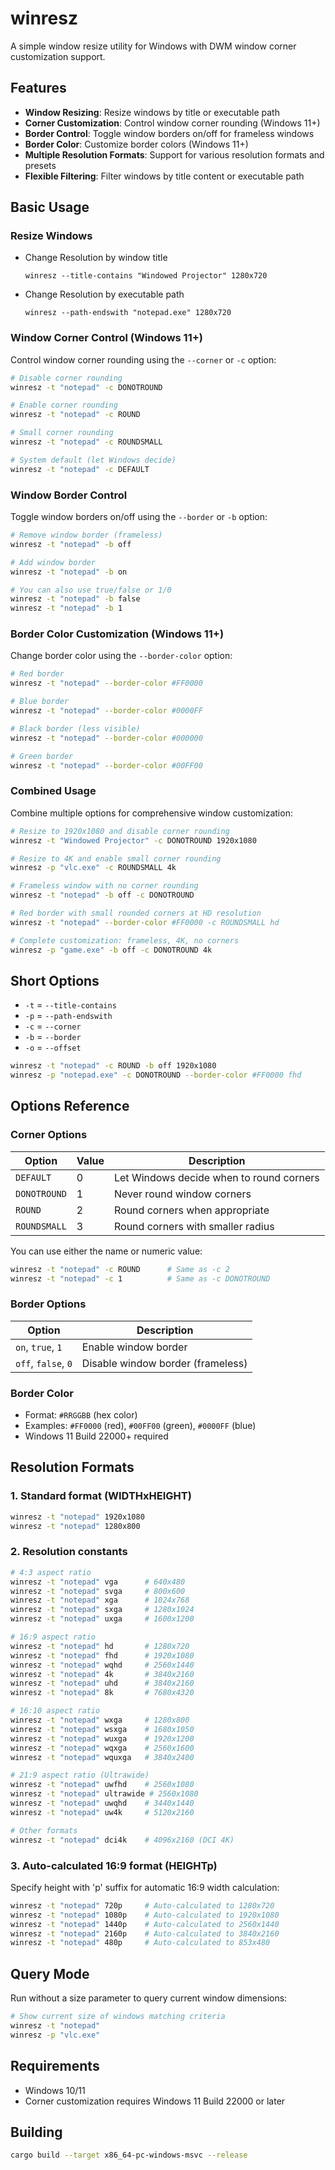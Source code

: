 # winresz

A simple window resize utility for Windows with DWM window corner customization support.

## Features

- **Window Resizing**: Resize windows by title or executable path
- **Corner Customization**: Control window corner rounding (Windows 11+)
- **Border Control**: Toggle window borders on/off for frameless windows
- **Border Color**: Customize border colors (Windows 11+)
- **Multiple Resolution Formats**: Support for various resolution formats and presets
- **Flexible Filtering**: Filter windows by title content or executable path

## Basic Usage

### Resize Windows

- Change Resolution by window title
  ```
  winresz --title-contains "Windowed Projector" 1280x720
  ```
- Change Resolution by executable path
  ```
  winresz --path-endswith "notepad.exe" 1280x720
  ```

### Window Corner Control (Windows 11+)

Control window corner rounding using the `--corner` or `-c` option:

```bash
# Disable corner rounding
winresz -t "notepad" -c DONOTROUND

# Enable corner rounding
winresz -t "notepad" -c ROUND

# Small corner rounding
winresz -t "notepad" -c ROUNDSMALL

# System default (let Windows decide)
winresz -t "notepad" -c DEFAULT
```

### Window Border Control

Toggle window borders on/off using the `--border` or `-b` option:

```bash
# Remove window border (frameless)
winresz -t "notepad" -b off

# Add window border
winresz -t "notepad" -b on

# You can also use true/false or 1/0
winresz -t "notepad" -b false
winresz -t "notepad" -b 1
```

### Border Color Customization (Windows 11+)

Change border color using the `--border-color` option:

```bash
# Red border
winresz -t "notepad" --border-color #FF0000

# Blue border
winresz -t "notepad" --border-color #0000FF

# Black border (less visible)
winresz -t "notepad" --border-color #000000

# Green border
winresz -t "notepad" --border-color #00FF00
```

### Combined Usage

Combine multiple options for comprehensive window customization:

```bash
# Resize to 1920x1080 and disable corner rounding
winresz -t "Windowed Projector" -c DONOTROUND 1920x1080

# Resize to 4K and enable small corner rounding
winresz -p "vlc.exe" -c ROUNDSMALL 4k

# Frameless window with no corner rounding
winresz -t "notepad" -b off -c DONOTROUND

# Red border with small rounded corners at HD resolution
winresz -t "notepad" --border-color #FF0000 -c ROUNDSMALL hd

# Complete customization: frameless, 4K, no corners
winresz -p "game.exe" -b off -c DONOTROUND 4k
```

## Short Options

- `-t` = `--title-contains`
- `-p` = `--path-endswith`
- `-c` = `--corner`
- `-b` = `--border`
- `-o` = `--offset`

```bash
winresz -t "notepad" -c ROUND -b off 1920x1080
winresz -p "notepad.exe" -c DONOTROUND --border-color #FF0000 fhd
```

## Options Reference

### Corner Options

| Option | Value | Description |
|--------|-------|-------------|
| `DEFAULT` | 0 | Let Windows decide when to round corners |
| `DONOTROUND` | 1 | Never round window corners |
| `ROUND` | 2 | Round corners when appropriate |
| `ROUNDSMALL` | 3 | Round corners with smaller radius |

You can use either the name or numeric value:
```bash
winresz -t "notepad" -c ROUND      # Same as -c 2
winresz -t "notepad" -c 1          # Same as -c DONOTROUND
```

### Border Options

| Option | Description |
|--------|-------------|
| `on`, `true`, `1` | Enable window border |
| `off`, `false`, `0` | Disable window border (frameless) |

### Border Color

- Format: `#RRGGBB` (hex color)
- Examples: `#FF0000` (red), `#00FF00` (green), `#0000FF` (blue)
- Windows 11 Build 22000+ required

## Resolution Formats

### 1. Standard format (WIDTHxHEIGHT)
```bash
winresz -t "notepad" 1920x1080
winresz -t "notepad" 1280x800
```

### 2. Resolution constants
```bash
# 4:3 aspect ratio
winresz -t "notepad" vga      # 640x480
winresz -t "notepad" svga     # 800x600
winresz -t "notepad" xga      # 1024x768
winresz -t "notepad" sxga     # 1280x1024
winresz -t "notepad" uxga     # 1600x1200

# 16:9 aspect ratio
winresz -t "notepad" hd       # 1280x720
winresz -t "notepad" fhd      # 1920x1080
winresz -t "notepad" wqhd     # 2560x1440
winresz -t "notepad" 4k       # 3840x2160
winresz -t "notepad" uhd      # 3840x2160
winresz -t "notepad" 8k       # 7680x4320

# 16:10 aspect ratio
winresz -t "notepad" wxga     # 1280x800
winresz -t "notepad" wsxga    # 1680x1050
winresz -t "notepad" wuxga    # 1920x1200
winresz -t "notepad" wqxga    # 2560x1600
winresz -t "notepad" wquxga   # 3840x2400

# 21:9 aspect ratio (Ultrawide)
winresz -t "notepad" uwfhd    # 2560x1080
winresz -t "notepad" ultrawide # 2560x1080
winresz -t "notepad" uwqhd    # 3440x1440
winresz -t "notepad" uw4k     # 5120x2160

# Other formats
winresz -t "notepad" dci4k    # 4096x2160 (DCI 4K)
```

### 3. Auto-calculated 16:9 format (HEIGHTp)
Specify height with 'p' suffix for automatic 16:9 width calculation:
```bash
winresz -t "notepad" 720p     # Auto-calculated to 1280x720
winresz -t "notepad" 1080p    # Auto-calculated to 1920x1080
winresz -t "notepad" 1440p    # Auto-calculated to 2560x1440
winresz -t "notepad" 2160p    # Auto-calculated to 3840x2160
winresz -t "notepad" 480p     # Auto-calculated to 853x480
```

## Query Mode

Run without a size parameter to query current window dimensions:

```bash
# Show current size of windows matching criteria
winresz -t "notepad"
winresz -p "vlc.exe"
```

## Requirements

- Windows 10/11
- Corner customization requires Windows 11 Build 22000 or later

## Building

```bash
cargo build --target x86_64-pc-windows-msvc --release
```
